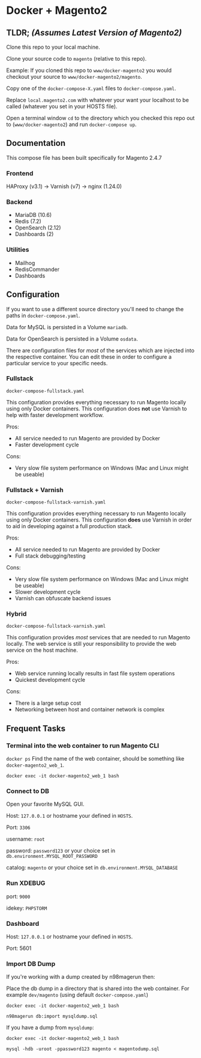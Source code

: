 # Docker + Magento2

## TLDR; _(Assumes Latest Version of Magento2)_

Clone this repo to your local machine.

Clone your source code to `magento` (relative to this repo).

Example:
If you cloned this repo to `www/docker-magento2` you would checkout your source to `www/docker-magento2/magento`.

Copy one of the `docker-compose-X.yaml` files to `docker-compose.yaml`.

Replace `local.magento2.com` with whatever your want your localhost to be called (whatever you set in your HOSTS file).

Open a terminal window `cd` to the directory which you checked this repo out to (`www/docker-magento2`) and run `docker-compose up`.

## Documentation

This compose file has been built specifically for Magento 2.4.7

### Frontend

HAProxy (v3.1) -> Varnish (v7) -> nginx (1.24.0)

### Backend

- MariaDB (10.6)
- Redis (7.2)
- OpenSearch (2.12)
- Dashboards (2)

### Utilities

- Mailhog
- RedisCommander
- Dashboards

## Configuration

If you want to use a different source directory you'll need to change the paths in `docker-compose.yaml`.

Data for MySQL is persisted in a Volume `mariadb`.

Data for OpenSearch is persisted in a Volume `osdata`.

There are configuration files for _most_ of the services which are injected into the respective container. You can edit
these in order to configure a particular service to your specific needs.

### Fullstack

`docker-compose-fullstack.yaml`

This configuration provides everything necessary to run Magento locally using only Docker containers. This configuration
does **not** use Varnish to help with faster development workflow.

Pros:

- All service needed to run Magento are provided by Docker
- Faster development cycle

Cons:

- Very slow file system performance on Windows (Mac and Linux might be useable)

### Fullstack + Varnish

`docker-compose-fullstack-varnish.yaml`

This configuration provides everything necessary to run Magento locally using only Docker containers. This configuration
**does** use Varnish in order to aid in developing against a full production stack.

Pros:

- All service needed to run Magento are provided by Docker
- Full stack debugging/testing

Cons:

- Very slow file system performance on Windows (Mac and Linux might be useable)
- Slower development cycle
- Varnish can obfuscate backend issues

### Hybrid

`docker-compose-fullstack-varnish.yaml`

This configuration provides _most_ services that are needed to run Magento locally. The web service is still your
responsibility to provide the web service on the host machine.

Pros:

- Web service running locally results in fast file system operations
- Quickest development cycle

Cons:

- There is a large setup cost
- Networking between host and container network is complex

## Frequent Tasks

### Terminal into the web container to run Magento CLI

`docker ps`
Find the name of the web container, should be something like `docker-magento2_web_1`.

`docker exec -it docker-magento2_web_1 bash`

### Connect to DB

Open your favorite MySQL GUI.

Host: `127.0.0.1` or hostname your defined in `HOSTS`.

Port: `3306`

username: `root`

password: `password123` or your choice set in `db.environment.MYSQL_ROOT_PASSWORD`

catalog: `magento` or your choice set in `db.environment.MYSQL_DATABASE`

### Run XDEBUG

port: `9000`

idekey: `PHPSTORM`

### Dashboard

Host: `127.0.0.1` or hostname your defined in `HOSTS`.

Port: 5601

### Import DB Dump

If you're working with a dump created by n98magerun then:

Place the db dump in a directory that is shared into the web container. For example `dev/magento` (using default `docker-compose.yaml`)

`docker exec -it docker-magento2_web_1 bash`

`n98magerun db:import mysqldump.sql`

If you have a dump from `mysqldump`:

`docker exec -it docker-magento2_web_1 bash`

`mysql -hdb -uroot -ppassword123 magento < magentodump.sql`
